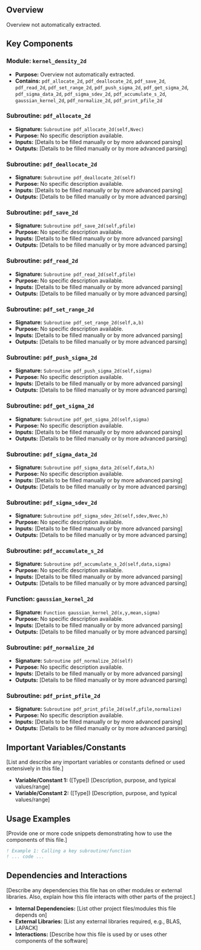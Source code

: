 ## Overview

Overview not automatically extracted.

## Key Components

### Module: `kernel_density_2d`
- **Purpose:** Overview not automatically extracted.
- **Contains:** `pdf_allocate_2d`, `pdf_deallocate_2d`, `pdf_save_2d`, `pdf_read_2d`, `pdf_set_range_2d`, `pdf_push_sigma_2d`, `pdf_get_sigma_2d`, `pdf_sigma_data_2d`, `pdf_sigma_sdev_2d`, `pdf_accumulate_s_2d`, `gaussian_kernel_2d`, `pdf_normalize_2d`, `pdf_print_pfile_2d`

### Subroutine: `pdf_allocate_2d`
- **Signature:** `Subroutine pdf_allocate_2d(self,Nvec)`
- **Purpose:** No specific description available.
- **Inputs:** [Details to be filled manually or by more advanced parsing]
- **Outputs:** [Details to be filled manually or by more advanced parsing]

### Subroutine: `pdf_deallocate_2d`
- **Signature:** `Subroutine pdf_deallocate_2d(self)`
- **Purpose:** No specific description available.
- **Inputs:** [Details to be filled manually or by more advanced parsing]
- **Outputs:** [Details to be filled manually or by more advanced parsing]

### Subroutine: `pdf_save_2d`
- **Signature:** `Subroutine pdf_save_2d(self,pfile)`
- **Purpose:** No specific description available.
- **Inputs:** [Details to be filled manually or by more advanced parsing]
- **Outputs:** [Details to be filled manually or by more advanced parsing]

### Subroutine: `pdf_read_2d`
- **Signature:** `Subroutine pdf_read_2d(self,pfile)`
- **Purpose:** No specific description available.
- **Inputs:** [Details to be filled manually or by more advanced parsing]
- **Outputs:** [Details to be filled manually or by more advanced parsing]

### Subroutine: `pdf_set_range_2d`
- **Signature:** `Subroutine pdf_set_range_2d(self,a,b)`
- **Purpose:** No specific description available.
- **Inputs:** [Details to be filled manually or by more advanced parsing]
- **Outputs:** [Details to be filled manually or by more advanced parsing]

### Subroutine: `pdf_push_sigma_2d`
- **Signature:** `Subroutine pdf_push_sigma_2d(self,sigma)`
- **Purpose:** No specific description available.
- **Inputs:** [Details to be filled manually or by more advanced parsing]
- **Outputs:** [Details to be filled manually or by more advanced parsing]

### Subroutine: `pdf_get_sigma_2d`
- **Signature:** `Subroutine pdf_get_sigma_2d(self,sigma)`
- **Purpose:** No specific description available.
- **Inputs:** [Details to be filled manually or by more advanced parsing]
- **Outputs:** [Details to be filled manually or by more advanced parsing]

### Subroutine: `pdf_sigma_data_2d`
- **Signature:** `Subroutine pdf_sigma_data_2d(self,data,h)`
- **Purpose:** No specific description available.
- **Inputs:** [Details to be filled manually or by more advanced parsing]
- **Outputs:** [Details to be filled manually or by more advanced parsing]

### Subroutine: `pdf_sigma_sdev_2d`
- **Signature:** `Subroutine pdf_sigma_sdev_2d(self,sdev,Nvec,h)`
- **Purpose:** No specific description available.
- **Inputs:** [Details to be filled manually or by more advanced parsing]
- **Outputs:** [Details to be filled manually or by more advanced parsing]

### Subroutine: `pdf_accumulate_s_2d`
- **Signature:** `Subroutine pdf_accumulate_s_2d(self,data,sigma)`
- **Purpose:** No specific description available.
- **Inputs:** [Details to be filled manually or by more advanced parsing]
- **Outputs:** [Details to be filled manually or by more advanced parsing]

### Function: `gaussian_kernel_2d`
- **Signature:** `Function gaussian_kernel_2d(x,y,mean,sigma)`
- **Purpose:** No specific description available.
- **Inputs:** [Details to be filled manually or by more advanced parsing]
- **Outputs:** [Details to be filled manually or by more advanced parsing]

### Subroutine: `pdf_normalize_2d`
- **Signature:** `Subroutine pdf_normalize_2d(self)`
- **Purpose:** No specific description available.
- **Inputs:** [Details to be filled manually or by more advanced parsing]
- **Outputs:** [Details to be filled manually or by more advanced parsing]

### Subroutine: `pdf_print_pfile_2d`
- **Signature:** `Subroutine pdf_print_pfile_2d(self,pfile,normalize)`
- **Purpose:** No specific description available.
- **Inputs:** [Details to be filled manually or by more advanced parsing]
- **Outputs:** [Details to be filled manually or by more advanced parsing]

## Important Variables/Constants

[List and describe any important variables or constants defined or used extensively in this file.]

- **Variable/Constant 1:** ([Type]) [Description, purpose, and typical values/range]
- **Variable/Constant 2:** ([Type]) [Description, purpose, and typical values/range]

## Usage Examples

[Provide one or more code snippets demonstrating how to use the components of this file.]

```fortran
! Example 1: Calling a key subroutine/function
! ... code ...
```

## Dependencies and Interactions

[Describe any dependencies this file has on other modules or external libraries. Also, explain how this file interacts with other parts of the project.]

- **Internal Dependencies:** [List other project files/modules this file depends on]
- **External Libraries:** [List any external libraries required, e.g., BLAS, LAPACK]
- **Interactions:** [Describe how this file is used by or uses other components of the software]
